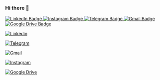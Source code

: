 ### Hi there 👋

 <a href="https://www.linkedin.com/in/yaroslav-shevchenko-48068024b">
  <img src="https://img.shields.io/badge/LinkedIn-blue?logo=linkedin&logoColor=white&style=for-the-badge" alt="LinkedIn Badge"/>
  </a> 
  <a href="https://instagram.com/_yaroslavshevchenko_?igshid=YmMyMTA2M2Y">
  <img src="https://img.shields.io/badge/Instagram-E4405F?style=for-the-badge&logo=instagram&logoColor=white" alt="Instagram Badge"/>
  </a>
   <a href="https://t.me/Yaroslav8888888">
  <img src="https://img.shields.io/badge/Telegram-2CA5E0?style=for-the-badge&logo=telegram&logoColor=white" alt="Telegram Badge"/>
  </a>
  <a href="https://shev4enka7@gmail.com">
  <img src="https://img.shields.io/badge/Gmail-D14836?style=for-the-badge&logo=gmail&logoColor=white" alt="Gmail Badge"/>
  </a>
  <a href="https://cdn.icon-icons.com/icons2/2699/PNG/512/google_drive_logo_icon_171056.png">
  <img src="https://img.shields.io/badge/Google%20Drive-4285F4?style=for-the-badge&logo=googledrive&logoColor=white" alt="Google Drive Badge"/>
  </a>
  
  
  
  
[![Linkedin](https://cdn.icon-icons.com/icons2/2530/PNG/512/linkedin_button_icon_151847.png)](https://www.linkedin.com/in/yaroslav-shevchenko-48068024b?lipi=urn%3Ali%3Apage%3Ad_flagship3_profile_view_base_contact_details%3BA97%2FPecDSD%2BrV8PsKajDvw%3D%3D "My Linkedin")

[![Telegram](https://cdn.icon-icons.com/icons2/2530/PNG/512/telegram_button_icon_151837.png)](https://t.me/Yaroslav8888888 "My Telegram")

[![Gmail](https://cdn.icon-icons.com/icons2/2530/PNG/512/gmail_button_icon_151848.png)](shev4enka7@gmail.com "My Gmail")

[![Instagram](https://cdn.icon-icons.com/icons2/2530/PNG/512/instagram_button_icon_151849.png)](https://instagram.com/_yaroslavshevchenko_?igshid=YmMyMTA2M2Y= "My Instagram")

[![Google Drive](https://cdn.icon-icons.com/icons2/2699/PNG/512/google_drive_logo_icon_171056.png)](https://drive.google.com/drive/folders/1bL6uw91tFg7P7WWSwTBfmXM5Svl8YEqs?usp=sharing "Documents")
<!--
**YarikSheva/YarikSheva** is a ✨ _special_ ✨ repository because its `README.md` (this file) appears on your GitHub profile.

Here are some ideas to get you started:

- 🔭 I’m currently working on ...
- 🌱 I’m currently learning ...
- 👯 I’m looking to collaborate on ...
- 🤔 I’m looking for help with ...
- 💬 Ask me about ...
- 📫 How to reach me: ...
- 😄 Pronouns: ...
- ⚡ Fun fact: ...
-->
